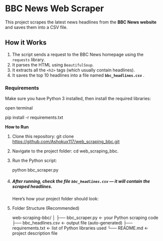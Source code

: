 # **BBC News Web Scraper**

This project scrapes the latest news headlines from the **BBC News website** and saves them into a CSV file.

## **How it Works**

1. The script sends a request to the BBC News homepage using the `requests` library.
2. It parses the HTML using `BeautifulSoup`.
3. It extracts all the `<h2>` tags (which usually contain headlines).
4. It saves the top 10 headlines into a file named  **`bbc_headlines.csv`** .

### **Requirements**

Make sure you have Python 3 installed, then install the required libraries:

open terminal

pip install -r requirements.txt

**How to Run**

1. Clone this repository:
   git clone https://github.com/Ashokux117/web_scraping_bbc.git
2. Navigate to the project folder:
   cd web_scraping_bbc.
3. Run the Python script:

   python bbc_scraper.py
4. ##### After running, check the file **`bbc_headlines.csv`** — it will contain the scraped headlines.

   Here’s how your project folder should look:
5. Folder Structure (Recommended)

   web-scraping-bbc/
   │
   ├── bbc_scraper.py          ← your Python scraping code
   ├── bbc_headlines.csv       ← output file (auto-generated)
   ├── requirements.txt         ← list of Python libraries used
   └── README.md               ← project description file
